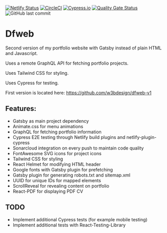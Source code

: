 [![Netlify Status](https://api.netlify.com/api/v1/badges/b4611f60-865d-4387-a096-125d89c96228/deploy-status)](https://app.netlify.com/sites/elegant-sinoussi-21cfec/deploys)
[![CircleCI](https://circleci.com/gh/w3bdesign/dfweb.svg?style=svg)](https://circleci.com/gh/w3bdesign/dfweb)
[![Cypress.io](https://img.shields.io/badge/tested%20with-Cypress-04C38E.svg)](https://www.cypress.io/)
[![Quality Gate Status](https://sonarcloud.io/api/project_badges/measure?project=w3bdesign_dfweb&metric=alert_status)](https://sonarcloud.io/dashboard?id=w3bdesign_dfweb)
![GitHub last commit](https://img.shields.io/github/last-commit/w3bdesign/dfweb)


# Dfweb

Second version of my portfolio website with Gatsby instead of plain HTML and Javascript.

Uses a remote GraphQL API for fetching portfolio projects.

Uses Tailwind CSS for styling.

Uses Cypress for testing.

First version is located here: https://github.com/w3bdesign/dfweb-v1

## Features:

- Gatsby as main project dependency
- Animate.css for menu animations
- GraphQL for fetching portfolio information
- Cypress E2E testing through Netlify build plugins and netlify-plugin-cypress
- Sonarcloud integration on every push to maintain code quality
- FontAwesome SVG icons for project icons
- Tailwind CSS for styling
- React Helmet for modifying HTML header
- Google fonts with Gatsby plugin for prefetching
- Gatsby plugin for generating robots.txt and sitemap.xml
- UUID for unique IDs for mapped elements
- ScrollReveal for revealing content on portfolio
- React-PDF for displaying PDF CV

## TODO

- Implement additional Cypress tests (for example mobile testing)
- Implement additional tests with React-Testing-Library

